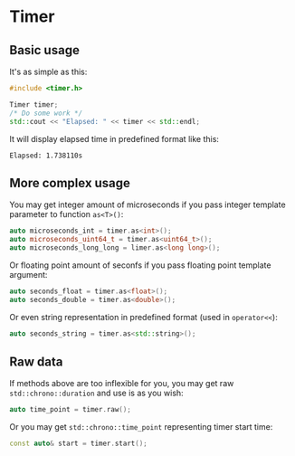 # Timer

## Basic usage
It's as simple as this:
```c++
#include <timer.h>

Timer timer;
/* Do some work */
std::cout << "Elapsed: " << timer << std::endl;
```
It will display elapsed time in predefined format like this:
```
Elapsed: 1.738110s
```

## More complex usage
You may get integer amount of microseconds if you pass integer template parameter to function `as<T>()`:
```c++
auto microseconds_int = timer.as<int>();
auto microseconds_uint64_t = timer.as<uint64_t>();
auto microseconds_long_long = limer.as<long long>();
```
Or floating point amount of seconfs if you pass floating point template argument:
```c++
auto seconds_float = timer.as<float>();
auto seconds_double = timer.as<double>();
```
Or even string representation in predefined format (used in `operator<<`):
```c++
auto seconds_string = timer.as<std::string>();
```

## Raw data
If methods above are too inflexible for you, you may get raw `std::chrono::duration` and use is as you wish:
```c++
auto time_point = timer.raw();
```
Or you may get `std::chrono::time_point` representing timer start time:
```c++
const auto& start = timer.start();
```
